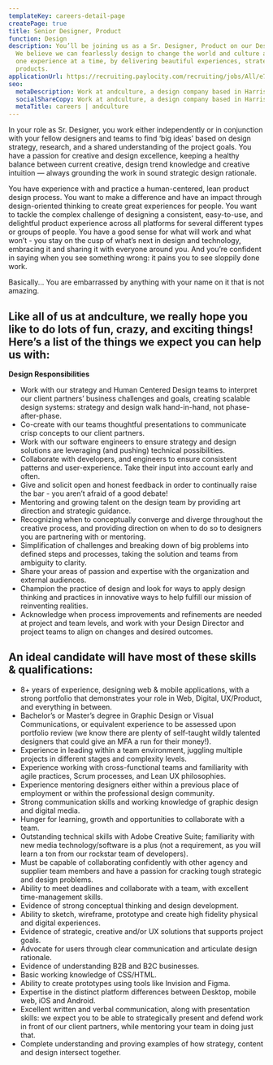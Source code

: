 ```yaml
---
templateKey: careers-detail-page
createPage: true
title: Senior Designer, Product
function: Design
description: You’ll be joining us as a Sr. Designer, Product on our Design team.
  We believe we can fearlessly design to change the world and culture around us,
  one experience at a time, by delivering beautiful experiences, strategies, and
  products.
applicationUrl: https://recruiting.paylocity.com/recruiting/jobs/All/e7380839-fded-41d5-a35e-65aed589389c/andculture-Inc
seo:
  metaDescription: Work at andculture, a design company based in Harrisburg, PA
  socialShareCopy: Work at andculture, a design company based in Harrisburg, PA
  metaTitle: careers | andculture
---
```

In your role as Sr. Designer, you work either independently or in conjunction with your fellow designers and teams to  find ‘big ideas’ based on design strategy, research, and a shared understanding of the project goals. You have a passion for creative and design excellence, keeping a healthy balance between current creative, design trend knowledge and creative intuition — always grounding the work in sound strategic design rationale. 

You have experience with and practice a human-centered, lean product design process. You want to make a difference and have an impact through design-oriented thinking to create great experiences for people. You want to tackle the complex challenge of designing a consistent, easy-to-use, and delightful product experience across all platforms for several different types or groups of people. You have a good sense for what will work and what won’t - you stay on the cusp of what’s next in design and technology, embracing it and sharing it with everyone around you. And you’re confident in saying when you see something wrong: it pains you to see sloppily done work.

Basically... You are embarrassed by anything with your name on it that is not amazing.


## Like all of us at andculture, we really hope you like to do lots of fun, crazy, and exciting things! Here’s a list of the things we expect you can help us with:

**Design Responsibilities**
* Work with our strategy and Human Centered Design teams to interpret our client partners’ business challenges and goals, creating scalable design systems: strategy and design walk hand-in-hand, not phase-after-phase.
* Co-create with our teams thoughtful presentations to communicate crisp concepts to our client partners.
* Work with our software engineers to ensure strategy and design solutions are leveraging (and pushing) technical possibilities.
* Collaborate with developers, and engineers to ensure consistent patterns and user-experience. Take their input into account early and often.
* Give and solicit open and honest feedback in order to continually raise the bar  - you aren’t afraid of a good debate!
* Mentoring and growing talent on the design team by providing art direction and strategic guidance.
* Recognizing when to conceptually converge and diverge throughout the creative process, and providing direction on when to do so to designers you are partnering with or mentoring.
* Simplification of challenges and breaking down of big problems into defined steps and processes, taking the solution and teams from ambiguity to clarity.
* Share your areas of passion and expertise with the organization and external audiences. 
* Champion the practice of design and look for ways to apply design thinking and practices in innovative ways to help fulfill our mission of reinventing realities. 
* Acknowledge when process improvements and refinements are needed at project and team levels, and work with your Design Director and project teams to align on changes and desired outcomes.

## An ideal candidate will have most of these skills & qualifications:

* 8+ years of experience, designing web & mobile applications, with a strong portfolio that demonstrates your role in Web, Digital, UX/Product, and everything in between. 
* Bachelor’s or Master’s degree in Graphic Design or Visual Communications, or equivalent experience to be assessed upon portfolio review (we know there are plenty of self-taught wildly talented designers that could give an MFA a run for their money!).
* Experience in leading within a team environment, juggling multiple projects in different stages and complexity levels.
* Experience working with cross-functional teams and familiarity with agile practices, Scrum processes, and Lean UX philosophies.
* Experience mentoring designers either within a previous place of employment or within the professional design community.
* Strong communication skills and working knowledge of graphic design and digital media.
* Hunger for learning, growth and opportunities to collaborate with a team.
* Outstanding technical skills with Adobe Creative Suite; familiarity with new media technology/software is a plus (not a requirement, as you will learn a ton from our rockstar team of developers).
* Must be capable of collaborating confidently with other agency and supplier team members and have a passion for cracking tough strategic and design problems.
* Ability to meet deadlines and collaborate with a team, with excellent time-management skills.
* Evidence of strong conceptual thinking and design development.
* Ability to sketch, wireframe, prototype and create high fidelity physical and digital experiences.
* Evidence of strategic, creative and/or UX solutions that supports project goals.
* Advocate for users through clear communication and articulate design rationale.
* Evidence of understanding B2B and B2C businesses.
* Basic working knowledge of CSS/HTML.
* Ability to create prototypes using tools like Invision and Figma.
* Expertise in the distinct platform differences between Desktop, mobile web, iOS and Android.
* Excellent written and verbal communication, along with presentation skills: we expect you to be able to strategically present and defend work in front of our client partners, while mentoring your team in doing just that.
* Complete understanding and proving examples of how strategy, content and design intersect together.
